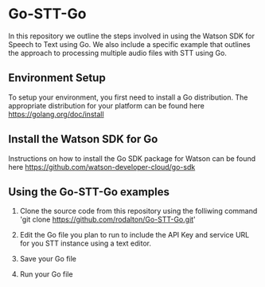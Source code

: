 # Go-STT-Go
In this repository we outline the steps involved in using the Watson SDK for Speech to Text using Go. We also include a specific example that outlines the approach to processing multiple audio files with STT using Go. 

## Environment Setup
To setup your environment, you first need to install a Go distribution. The appropriate distribution for your platform can be found here https://golang.org/doc/install

## Install the Watson SDK for Go
Instructions on how to install the Go SDK package for Watson can be found here https://github.com/watson-developer-cloud/go-sdk

## Using the Go-STT-Go examples
1. Clone the source code from this repository using the folliwing command
'git clone https://github.com/rodalton/Go-STT-Go.git'

2. Edit the Go file you plan to run to include the API Key and service URL for you STT instance using a text editor. 

3. Save your Go file 

4. Run your Go file 




